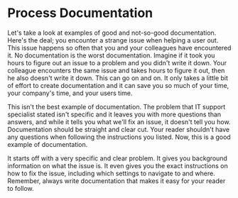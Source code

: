 # Process Documentation

Let's take a look at examples of good and not-so-good documentation. Here's the deal; you encounter a strange issue when helping a user out. This issue happens so often that you and your colleagues have encountered it. No documentation is the worst documentation. Imagine if it took you hours to figure out an issue to a problem and you didn't write it down. Your colleague encounters the same issue and takes hours to figure it out, then he also doesn't write it down. This can go on and on. It only takes a little bit of effort to create documentation and it can save you so much of your time, your company's time, and your users time.

This isn't the best example of documentation. The problem that IT support specialist stated isn't specific and it leaves you with more questions than answers, and while it tells you what we'll fix an issue, it doesn't tell you how. Documentation should be straight and clear cut. Your reader shouldn't have any questions when following the instructions you listed. Now, this is a good example of documentation.

It starts off with a very specific and clear problem. It gives you background information on what the issue is. It even gives you the exact instructions on how to fix the issue, including which settings to navigate to and where. Remember, always write documentation that makes it easy for your reader to follow.

